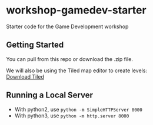# workshop-gamedev-starter
Starter code for the Game Development workshop

## Getting Started
You can pull from this repo or download the .zip file.

We will also be using the Tiled map editor to create levels:  
[Download Tiled](https://thorbjorn.itch.io/tiled)

## Running a Local Server
- With python2, use `python -m SimpleHTTPServer 8000`
- With python3, use `python -m http.server 8000`
